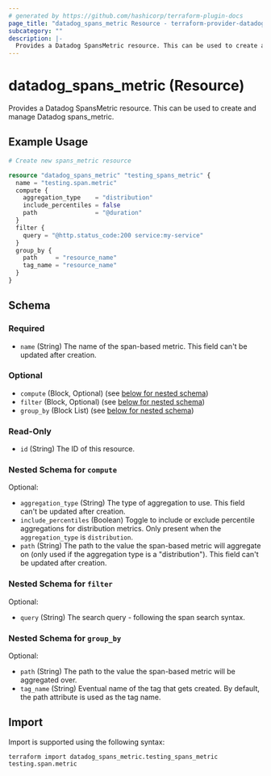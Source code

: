 ```yaml
---
# generated by https://github.com/hashicorp/terraform-plugin-docs
page_title: "datadog_spans_metric Resource - terraform-provider-datadog"
subcategory: ""
description: |-
  Provides a Datadog SpansMetric resource. This can be used to create and manage Datadog spans_metric.
---
```


# datadog_spans_metric (Resource)

Provides a Datadog SpansMetric resource. This can be used to create and manage Datadog spans_metric.

## Example Usage

```terraform
# Create new spans_metric resource

resource "datadog_spans_metric" "testing_spans_metric" {
  name = "testing.span.metric"
  compute {
    aggregation_type    = "distribution"
    include_percentiles = false
    path                = "@duration"
  }
  filter {
    query = "@http.status_code:200 service:my-service"
  }
  group_by {
    path     = "resource_name"
    tag_name = "resource_name"
  }
}
```

<!-- schema generated by tfplugindocs -->
## Schema

### Required

- `name` (String) The name of the span-based metric. This field can't be updated after creation.

### Optional

- `compute` (Block, Optional) (see [below for nested schema](#nestedblock--compute))
- `filter` (Block, Optional) (see [below for nested schema](#nestedblock--filter))
- `group_by` (Block List) (see [below for nested schema](#nestedblock--group_by))

### Read-Only

- `id` (String) The ID of this resource.

<a id="nestedblock--compute"></a>
### Nested Schema for `compute`

Optional:

- `aggregation_type` (String) The type of aggregation to use. This field can't be updated after creation.
- `include_percentiles` (Boolean) Toggle to include or exclude percentile aggregations for distribution metrics. Only present when the `aggregation_type` is `distribution`.
- `path` (String) The path to the value the span-based metric will aggregate on (only used if the aggregation type is a "distribution"). This field can't be updated after creation.


<a id="nestedblock--filter"></a>
### Nested Schema for `filter`

Optional:

- `query` (String) The search query - following the span search syntax.


<a id="nestedblock--group_by"></a>
### Nested Schema for `group_by`

Optional:

- `path` (String) The path to the value the span-based metric will be aggregated over.
- `tag_name` (String) Eventual name of the tag that gets created. By default, the path attribute is used as the tag name.

## Import

Import is supported using the following syntax:

```shell
terraform import datadog_spans_metric.testing_spans_metric testing.span.metric
```
